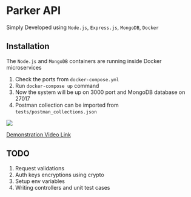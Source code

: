 # Parker API

Simply Developed using `Node.js`, `Express.js`, `MongoDB`, `Docker`

## Installation

The `Node.js` and `MongoDB` containers are running inside Docker microservices

1. Check the ports from `docker-compose.yml`
2. Run `docker-compose up` command
3. Now the system will be up on 3000 port and MongoDB database on 27017
4. Postman collection can be imported from `tests/postman_collections.json`

[![](/demo.gif)](https://aslamanver.github.io/demo)

[Demonstration Video Link](/demo/demo.mp4)

## TODO

1. Request validations 
2. Auth keys encryptions using crypto
3. Setup env variables
4. Writing controllers and unit test cases


